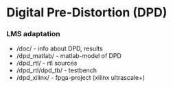 # Digital Pre-Distortion (DPD)

### LMS adaptation

* /doc/ - info about DPD, results
* /dpd_matlab/ - matlab-model of DPD
* /dpd_rtl/ - rtl sources
* /dpd_rtl/dpd_tb/ - testbench
* /dpd_xilinx/ - fpga-project (xilinx ultrascale+)